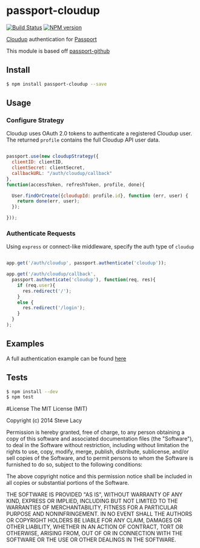 # passport-cloudup
[![Build Status](https://travis-ci.org/stevelacy/passport-cloudup.png?branch=master)](https://travis-ci.org/stevelacy/passport-cloudup)
[![NPM version](https://badge.fury.io/js/passport-cloudup.png)](http://badge.fury.io/js/passport-cloudup)

[Cloudup](https://cloudup.com) authentication for [Passport](http://passportjs.org)


This module is based off [passport-github](https://github.com/jaredhanson/passport-github/)

## Install

```bash
$ npm install passport-cloudup --save
```

## Usage

### Configure Strategy

Cloudup uses OAuth 2.0 tokens to authenticate a registered Cloudup user.
The returned `profile` contains the full Cloudup API user data.

```js

passport.use(new cloudupStrategy({
  clientID: clientID,
  clientSecret: clientSecret,
  callbackURL: "/auth/cloudup/callback"
},
function(accessToken, refreshToken, profile, done){

  User.findOrCreate({cloudupId: profile.id}, function (err, user) {
    return done(err, user);
  });

}));

```

### Authenticate Requests

Using `express` or connect-like middleware, specify the auth type of `cloudup`

```js

app.get('/auth/cloudup', passport.authenticate('cloudup'));

app.get('/auth/cloudup/callback',
  passport.authenticate('cloudup'), function(req, res){
    if (req.user){
      res.redirect('/');
    }
    else {
      res.redirect('/login');
    }
  }
);

```

## Examples

A full authentication example can be found [here](https://github.com/stevelacy/passport-cloudup/tree/master/examples)

## Tests

```bash
$ npm install --dev
$ npm test
```

#License
The MIT License (MIT)

Copyright (c) 2014 Steve Lacy

Permission is hereby granted, free of charge, to any person obtaining a copy
of this software and associated documentation files (the "Software"), to deal
in the Software without restriction, including without limitation the rights
to use, copy, modify, merge, publish, distribute, sublicense, and/or sell
copies of the Software, and to permit persons to whom the Software is
furnished to do so, subject to the following conditions:

The above copyright notice and this permission notice shall be included in all
copies or substantial portions of the Software.

THE SOFTWARE IS PROVIDED "AS IS", WITHOUT WARRANTY OF ANY KIND, EXPRESS OR
IMPLIED, INCLUDING BUT NOT LIMITED TO THE WARRANTIES OF MERCHANTABILITY,
FITNESS FOR A PARTICULAR PURPOSE AND NONINFRINGEMENT. IN NO EVENT SHALL THE
AUTHORS OR COPYRIGHT HOLDERS BE LIABLE FOR ANY CLAIM, DAMAGES OR OTHER
LIABILITY, WHETHER IN AN ACTION OF CONTRACT, TORT OR OTHERWISE, ARISING FROM,
OUT OF OR IN CONNECTION WITH THE SOFTWARE OR THE USE OR OTHER DEALINGS IN THE
SOFTWARE.